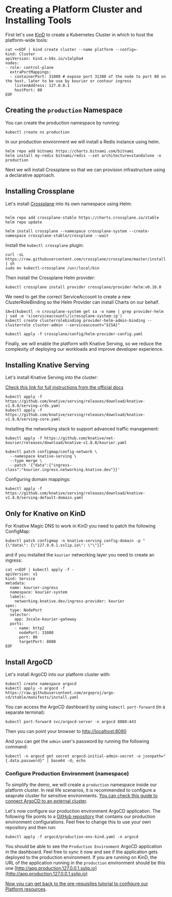 # Creating a Platform Cluster and Installing Tools

First let's use [KinD](https://kind.sigs.k8s.io/) to create a Kubernetes Cluster in which to host the platform-wide tools:

```
cat <<EOF | kind create cluster --name platform --config=-
kind: Cluster
apiVersion: kind.x-k8s.io/v1alpha4
nodes:
- role: control-plane
  extraPortMappings:
  - containerPort: 31080 # expose port 31380 of the node to port 80 on the host, later to be use by kourier or contour ingress
    listenAddress: 127.0.0.1
    hostPort: 80
EOF
```

## Creating the `production` Namespace

You can create the production namespace by running: 

```
kubectl create ns production
```

In our production environment we will install a Redis instance using helm. 

```
helm repo add bitnami https://charts.bitnami.com/bitnami
helm install my-redis bitnami/redis --set architecture=standalone -n production
```

Next we will install Crossplane so that we can provision infrastructure using a declarative approach.

## Installing Crossplane

Let's install [Crossplane](https://crossplane.io) into its own namespace using Helm: 

```

helm repo add crossplane-stable https://charts.crossplane.io/stable
helm repo update

helm install crossplane --namespace crossplane-system --create-namespace crossplane-stable/crossplane --wait
```

Install the `kubectl crossplane` plugin: 

```
curl -sL https://raw.githubusercontent.com/crossplane/crossplane/master/install.sh | sh
sudo mv kubectl-crossplane /usr/local/bin
```

Then install the Crossplane Helm provider: 
```
kubectl crossplane install provider crossplane/provider-helm:v0.10.0
```

We need to get the correct ServiceAccount to create a new ClusterRoleBinding so the Helm Provider can install Charts on our behalf. 

```
SA=$(kubectl -n crossplane-system get sa -o name | grep provider-helm | sed -e 's|serviceaccount\/|crossplane-system:|g')
kubectl create clusterrolebinding provider-helm-admin-binding --clusterrole cluster-admin --serviceaccount="${SA}"
```

```
kubectl apply -f crossplane/config/helm-provider-config.yaml
```

Finally, we will enable the platform with Knative Serving, so we reduce the complexity of deploying our workloads and improve developer experience.

## Installing Knative Serving

Let's install Knative Serving into the cluster: 

[Check this link for full instructions from the official docs](https://knative.dev/docs/install/yaml-install/serving/install-serving-with-yaml/#prerequisites)

```
kubectl apply -f https://github.com/knative/serving/releases/download/knative-v1.8.0/serving-crds.yaml
kubectl apply -f https://github.com/knative/serving/releases/download/knative-v1.8.0/serving-core.yaml

```

Installing the networking stack to support advanced traffic management: 

```
kubectl apply -f https://github.com/knative/net-kourier/releases/download/knative-v1.8.0/kourier.yaml

```

```
kubectl patch configmap/config-network \
  --namespace knative-serving \
  --type merge \
  --patch '{"data":{"ingress-class":"kourier.ingress.networking.knative.dev"}}'

```

Configuring domain mappings: 

```
kubectl apply -f https://github.com/knative/serving/releases/download/knative-v1.8.0/serving-default-domain.yaml

```

## Only for Knative on KinD
For Knative Magic DNS to work in KinD you need to patch the following ConfigMap:

```
kubectl patch configmap -n knative-serving config-domain -p "{\"data\": {\"127.0.0.1.sslip.io\": \"\"}}"
```

and if you installed the `kourier` networking layer you need to create an ingress:

```
cat <<EOF | kubectl apply -f -
apiVersion: v1
kind: Service
metadata:
  name: kourier-ingress
  namespace: kourier-system
  labels:
    networking.knative.dev/ingress-provider: kourier
spec:
  type: NodePort
  selector:
    app: 3scale-kourier-gateway
  ports:
    - name: http2
      nodePort: 31080
      port: 80
      targetPort: 8080
EOF
```

## Install ArgoCD

Let's install ArgoCD into our platform cluster with: 

```
kubectl create namespace argocd
kubectl apply -n argocd -f https://raw.githubusercontent.com/argoproj/argo-cd/stable/manifests/install.yaml
```


You can access the ArgoCD dashboard by using `kubectl port-forward` (in a separate terminal):

```
kubectl port-forward svc/argocd-server -n argocd 8080:443
```

Then you can point your browser to [http://localhost:8080](http://localhost:8080)

And you can get the `admin` user's password by running the following command: 

```
kubectl -n argocd get secret argocd-initial-admin-secret -o jsonpath="{.data.password}" | base64 -d; echo
```

### Configure Production Environment (namespace)

To simplify the demo, we will create a `production` namespace inside our platform cluster. In real life scenarios, it is recommended to configure a seaprate cluster for sensitive environments. [You can check this guide to connect ArgoCD to an external cluster](production-cluster.md).


Let's now configure our production environment ArgoCD application. The following file points to a [GitHub repository](https://github.com/salaboy/kubecon-production) that contains our production environment configurations. Feel free to change this to use your own repository and then run: 

```
kubectl apply -f argocd/production-env-kind.yaml -n argocd
```

You should  be able to see the `Production Environment` ArgoCD application in the dashboard. Feel free to sync it now and see if the application gets deployed to the production environment. If you are running on KinD, the URL of the application running in the `production` environment should be this one [http://app.production.127.0.0.1.sslip.io](http://app.production.127.0.0.1.sslip.io)

[Now you can get back to the pre-requisites tutorial to configure our Platform resources](prerequisites.md#creating-and-configuring-our-platform-cluster).
